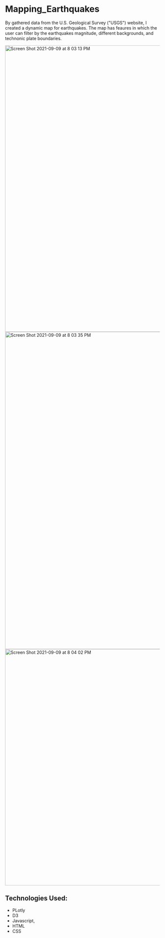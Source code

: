 # Mapping_Earthquakes

By gathered data from the U.S. Geological Survey ("USGS") website, I created a dynamic map for earthquakes. The map has feaures in which the user can filter by the earthquakes magnitude, different backgrounds, and technonic plate boundaries. 

<img width="931" alt="Screen Shot 2021-09-09 at 8 03 13 PM" src="https://user-images.githubusercontent.com/82424250/132782206-4105c476-0a08-4c6a-ae13-894cbdd878e2.png">

<img width="1031" alt="Screen Shot 2021-09-09 at 8 03 35 PM" src="https://user-images.githubusercontent.com/82424250/132782235-b6ebc4f9-7f0d-40bc-b620-8accb76ad66b.png">

<img width="768" alt="Screen Shot 2021-09-09 at 8 04 02 PM" src="https://user-images.githubusercontent.com/82424250/132782242-a65b18f2-1c67-4f7a-8aa5-88135e610d13.png">

## Technologies Used:
* PLotly
* D3
* Javascript,
* HTML
* CSS
